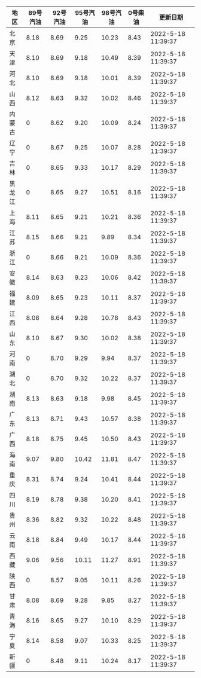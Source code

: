 | 地区 | 89号汽油 | 92号汽油 | 95号汽油 | 98号汽油 | 0号柴油 | 更新日期 |
| --- | --- | --- | --- | --- | --- | --- |
| 北京 | 8.18 | 8.69 | 9.25 | 10.23 | 8.43 | 2022-5-18 11:39:37 |
| 天津 | 8.10 | 8.69 | 9.18 | 10.49 | 8.39 | 2022-5-18 11:39:37 |
| 河北 | 8.10 | 8.69 | 9.18 | 10.01 | 8.39 | 2022-5-18 11:39:37 |
| 山西 | 8.12 | 8.63 | 9.32 | 10.02 | 8.46 | 2022-5-18 11:39:37 |
| 内蒙古 | 0 | 8.62 | 9.20 | 10.09 | 8.24 | 2022-5-18 11:39:37 |
| 辽宁 | 0 | 8.67 | 9.25 | 10.07 | 8.28 | 2022-5-18 11:39:37 |
| 吉林 | 0 | 8.65 | 9.33 | 10.17 | 8.29 | 2022-5-18 11:39:37 |
| 黑龙江 | 0 | 8.65 | 9.27 | 10.51 | 8.16 | 2022-5-18 11:39:37 |
| 上海 | 8.11 | 8.65 | 9.21 | 10.21 | 8.36 | 2022-5-18 11:39:37 |
| 江苏 | 8.15 | 8.66 | 9.21 | 9.89 | 8.34 | 2022-5-18 11:39:37 |
| 浙江 | 0 | 8.66 | 9.21 | 10.09 | 8.36 | 2022-5-18 11:39:37 |
| 安徽 | 8.14 | 8.63 | 9.23 | 10.06 | 8.42 | 2022-5-18 11:39:37 |
| 福建 | 8.09 | 8.65 | 9.23 | 10.11 | 8.37 | 2022-5-18 11:39:37 |
| 江西 | 8.08 | 8.64 | 9.28 | 10.78 | 8.43 | 2022-5-18 11:39:37 |
| 山东 | 8.10 | 8.67 | 9.30 | 10.02 | 8.38 | 2022-5-18 11:39:37 |
| 河南 | 0 | 8.70 | 9.29 | 9.94 | 8.37 | 2022-5-18 11:39:37 |
| 湖北 | 0 | 8.70 | 9.32 | 10.22 | 8.37 | 2022-5-18 11:39:37 |
| 湖南 | 8.13 | 8.63 | 9.18 | 9.98 | 8.45 | 2022-5-18 11:39:37 |
| 广东 | 8.13 | 8.71 | 9.43 | 10.57 | 8.38 | 2022-5-18 11:39:37 |
| 广西 | 8.18 | 8.75 | 9.45 | 10.50 | 8.43 | 2022-5-18 11:39:37 |
| 海南 | 9.07 | 9.80 | 10.42 | 11.81 | 8.47 | 2022-5-18 11:39:37 |
| 重庆 | 8.31 | 8.74 | 9.24 | 10.41 | 8.44 | 2022-5-18 11:39:37 |
| 四川 | 8.19 | 8.78 | 9.38 | 10.20 | 8.41 | 2022-5-18 11:39:37 |
| 贵州 | 8.36 | 8.82 | 9.32 | 10.22 | 8.48 | 2022-5-18 11:39:37 |
| 云南 | 8.18 | 8.84 | 9.49 | 10.17 | 8.44 | 2022-5-18 11:39:37 |
| 西藏 | 9.06 | 9.56 | 10.11 | 11.27 | 8.91 | 2022-5-18 11:39:37 |
| 陕西 | 0 | 8.57 | 9.05 | 10.11 | 8.26 | 2022-5-18 11:39:37 |
| 甘肃 | 8.08 | 8.69 | 9.28 | 9.85 | 8.27 | 2022-5-18 11:39:37 |
| 青海 | 8.16 | 8.65 | 9.27 | 10.10 | 8.29 | 2022-5-18 11:39:37 |
| 宁夏 | 8.14 | 8.58 | 9.07 | 10.33 | 8.25 | 2022-5-18 11:39:37 |
| 新疆 | 0 | 8.48 | 9.11 | 10.24 | 8.17 | 2022-5-18 11:39:37 |
